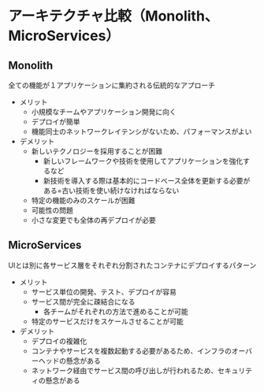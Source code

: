 # アーキテクチャ比較（Monolith、MicroServices）

## Monolith

全ての機能が１アプリケーションに集約される伝統的なアプローチ

- メリット
  - 小規模なチームやアプリケーション開発に向く
  - デプロイが簡単
  - 機能同士のネットワークレイテンシがないため、パフォーマンスがよい
- デメリット
  - 新しいテクノロジーを採用することが困難
    - 新しいフレームワークや技術を使用してアプリケーションを強化するなど
    - 新技術を導入する際は基本的にコードベース全体を更新する必要がある=古い技術を使い続けなければならない
  - 特定の機能のみのスケールが困難
  - 可能性の問題
  - 小さな変更でも全体の再デプロイが必要


## MicroServices

UIとは別に各サービス層をそれぞれ分割されたコンテナにデプロイするパターン

- メリット
  - サービス単位の開発、テスト、デプロイが容易
  - サービス間が完全に疎結合になる
    - 各チームがそれぞれの方法で進めることが可能
  - 特定のサービスだけをスケールさせることが可能
- デメリット
  - デプロイの複雑化
  - コンテナやサービスを複数起動する必要があるため、インフラのオーバーヘッドの懸念がある
  - ネットワーク経由でサービス間の呼び出しが行われるため、セキュリティの懸念がある
